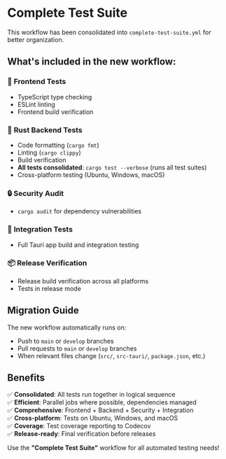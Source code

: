 # Complete Test Suite

This workflow has been consolidated into `complete-test-suite.yml` for better organization.

## What's included in the new workflow:

### 🔧 **Frontend Tests**

- TypeScript type checking
- ESLint linting
- Frontend build verification

### 🦀 **Rust Backend Tests**

- Code formatting (`cargo fmt`)
- Linting (`cargo clippy`)
- Build verification
- **All tests consolidated**: `cargo test --verbose` (runs all test suites)
- Cross-platform testing (Ubuntu, Windows, macOS)

### 🔒 **Security Audit**

- `cargo audit` for dependency vulnerabilities

### 🔗 **Integration Tests**

- Full Tauri app build and integration testing

### 📦 **Release Verification**

- Release build verification across all platforms
- Tests in release mode

## Migration Guide

The new workflow automatically runs on:

- Push to `main` or `develop` branches
- Pull requests to `main` or `develop` branches
- When relevant files change (`src/`, `src-tauri/`, `package.json`, etc.)

## Benefits

✅ **Consolidated**: All tests run together in logical sequence  
✅ **Efficient**: Parallel jobs where possible, dependencies managed  
✅ **Comprehensive**: Frontend + Backend + Security + Integration  
✅ **Cross-platform**: Tests on Ubuntu, Windows, and macOS  
✅ **Coverage**: Test coverage reporting to Codecov  
✅ **Release-ready**: Final verification before releases

Use the **"Complete Test Suite"** workflow for all automated testing needs!
